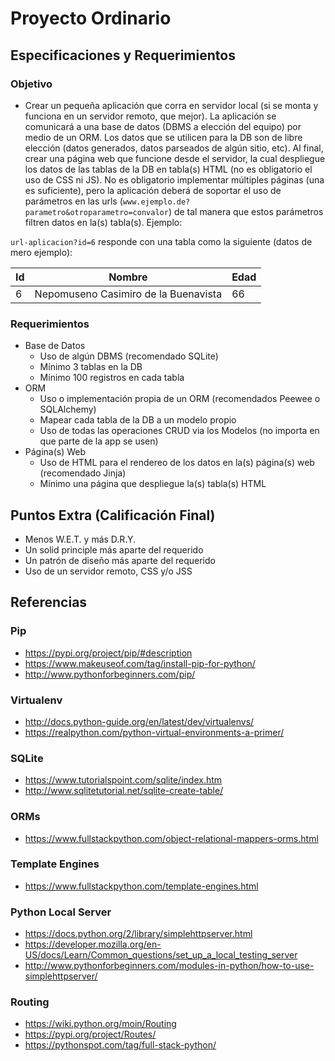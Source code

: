 # Proyecto Ordinario

## Especificaciones y Requerimientos

### Objetivo

- Crear un pequeña aplicación que corra en servidor local (si se monta y funciona en un servidor remoto, que mejor). La aplicación se comunicará a una base de datos (DBMS a elección del equipo) por medio de un ORM. Los datos que se utilicen para la DB son de libre elección (datos generados, datos parseados de algún sitio, etc). Al final, crear una página web que funcione desde el servidor, la cual despliegue los datos de las tablas de la DB en tabla(s) HTML (no es obligatorio el uso de CSS ni JS). No es obligatorio implementar múltiples páginas (una es suficiente), pero la aplicación deberá de soportar el uso de parámetros en las urls (`www.ejemplo.de?parametro&otroparametro=convalor`) de tal manera que estos parámetros filtren datos en la(s) tabla(s). Ejemplo:

`url-aplicacion?id=6` responde con una tabla como la siguiente (datos de mero ejemplo):

<table>
	<thead>
		<tr>
			<th>Id</th>
			<th>Nombre</th>
			<th>Edad</th>
		</tr>
	</thead>
	<tbody>
		<tr>
			<td>6</td>
			<td>Nepomuseno Casimiro de la Buenavista</td>
			<td>66</td>
		</tr>
	</tbody>
</table>


### Requerimientos

- Base de Datos
  - Uso de algún DBMS (recomendado SQLite)
  - Mínimo 3 tablas en la DB
  - Mínimo 100 registros en cada tabla
- ORM
  - Uso o implementación propia de un ORM (recomendados Peewee o SQLAlchemy)
  - Mapear cada tabla de la DB a un modelo propio
  - Uso de todas las operaciones CRUD via los Modelos (no importa en que parte de la app se usen)
- Página(s) Web
  - Uso de HTML para el rendereo de los datos en la(s) página(s) web (recomendado Jinja)
  - Mínimo una página que despliegue la(s) tabla(s) HTML

## Puntos Extra (Calificación Final)

* Menos W.E.T. y más D.R.Y.
* Un solid principle más aparte del requerido
* Un patrón de diseño más aparte del requerido
* Uso de un servidor remoto, CSS y/o JSS

## Referencias

### Pip
* https://pypi.org/project/pip/#description
* https://www.makeuseof.com/tag/install-pip-for-python/
* http://www.pythonforbeginners.com/pip/

### Virtualenv
* http://docs.python-guide.org/en/latest/dev/virtualenvs/
* https://realpython.com/python-virtual-environments-a-primer/

### SQLite
* https://www.tutorialspoint.com/sqlite/index.htm
* http://www.sqlitetutorial.net/sqlite-create-table/

### ORMs
* https://www.fullstackpython.com/object-relational-mappers-orms.html

### Template Engines
* https://www.fullstackpython.com/template-engines.html

### Python Local Server
* https://docs.python.org/2/library/simplehttpserver.html
* https://developer.mozilla.org/en-US/docs/Learn/Common_questions/set_up_a_local_testing_server
* http://www.pythonforbeginners.com/modules-in-python/how-to-use-simplehttpserver/

### Routing
* https://wiki.python.org/moin/Routing
* https://pypi.org/project/Routes/
* https://pythonspot.com/tag/full-stack-python/